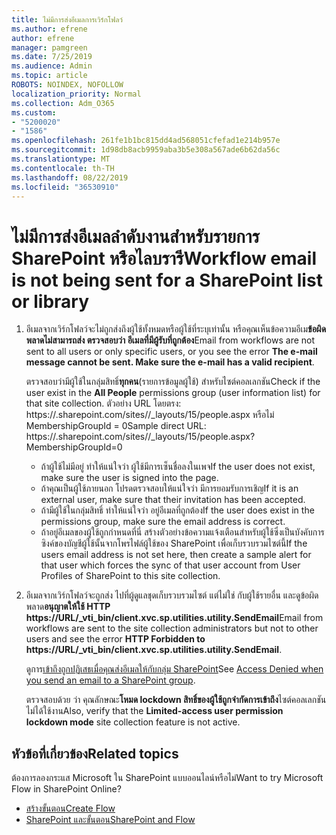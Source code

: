 ```yaml
---
title: ไม่มีการส่งอีเมลการเวิร์กโฟลว์
ms.author: efrene
author: efrene
manager: pamgreen
ms.date: 7/25/2019
ms.audience: Admin
ms.topic: article
ROBOTS: NOINDEX, NOFOLLOW
localization_priority: Normal
ms.collection: Adm_O365
ms.custom:
- "5200020"
- "1586"
ms.openlocfilehash: 261fe1b1bc815dd4ad568051cfefad1e214b957e
ms.sourcegitcommit: 1d98db8acb9959aba3b5e308a567ade6b62da56c
ms.translationtype: MT
ms.contentlocale: th-TH
ms.lasthandoff: 08/22/2019
ms.locfileid: "36530910"
---
```

# <a name="workflow-email-is-not-being-sent-for-a-sharepoint-list-or-library"></a><span data-ttu-id="44967-102">ไม่มีการส่งอีเมลลำดับงานสำหรับรายการ SharePoint หรือไลบรารี</span><span class="sxs-lookup"><span data-stu-id="44967-102">Workflow email is not being sent for a SharePoint list or library</span></span>

1. <span data-ttu-id="44967-103">อีเมลจากเวิร์กโฟลว์จะไม่ถูกส่งถึงผู้ใช้ทั้งหมดหรือผู้ใช้ที่ระบุเท่านั้น หรือคุณเห็นข้อความอีเม**ข้อผิดพลาดไม่สามารถส่ง ตรวจสอบว่า อีเมลที่มีผู้รับที่ถูกต้อง**</span><span class="sxs-lookup"><span data-stu-id="44967-103">Email from workflows are not sent to all users or only specific users, or you see the error **The e-mail message cannot be sent. Make sure the e-mail has a valid recipient**.</span></span>

    <span data-ttu-id="44967-104">ตรวจสอบว่ามีผู้ใช้ในกลุ่มสิทธิ์**ทุกคน**(รายการข้อมูลผู้ใช้) สำหรับไซต์คอลเลกชัน</span><span class="sxs-lookup"><span data-stu-id="44967-104">Check if the user exist in the **All People** permissions group (user information list) for that site collection.</span></span>  <span data-ttu-id="44967-105">ตัวอย่าง URL โดยตรง: https://<tenant>.sharepoint.com/sites/<sitename>/_layouts/15/people.aspx หรือไม่ MembershipGroupId = 0</span><span class="sxs-lookup"><span data-stu-id="44967-105">Sample direct URL: https://<tenant>.sharepoint.com/sites/<sitename>/_layouts/15/people.aspx?MembershipGroupId=0</span></span>

    - <span data-ttu-id="44967-106">ถ้าผู้ใช้ไม่มีอยู่ ทำให้แน่ใจว่า ผู้ใช้มีการเซ็นชื่อลงในเพจ</span><span class="sxs-lookup"><span data-stu-id="44967-106">If the user does not exist, make sure the user is signed into the page.</span></span> 
    - <span data-ttu-id="44967-107">ถ้าคุณเป็นผู้ใช้ภายนอก โปรดตรวจสอบให้แน่ใจว่า มีการยอมรับการเชิญ</span><span class="sxs-lookup"><span data-stu-id="44967-107">If it is an external user, make sure that their invitation has been accepted.</span></span>
    - <span data-ttu-id="44967-108">ถ้ามีผู้ใช้ในกลุ่มสิทธิ์ ทำให้แน่ใจว่า อยู่อีเมลที่ถูกต้อง</span><span class="sxs-lookup"><span data-stu-id="44967-108">If the user does exist in the permissions group, make sure the email address is correct.</span></span>
    - <span data-ttu-id="44967-109">ถ้าอยู่อีเมลของผู้ใช้ถูกกำหนดที่นี่ สร้างตัวอย่างข้อความแจ้งเตือนสำหรับผู้ใช้ซึ่งเป็นบังคับการซิงค์ของบัญชีผู้ใช้นั้นจากโพรไฟล์ผู้ใช้ของ SharePoint เพื่อเก็บรวบรวมไซต์นี้</span><span class="sxs-lookup"><span data-stu-id="44967-109">If the users email address is not set here, then create a sample alert for that user which forces the sync of that user account from User Profiles of SharePoint to this site collection.</span></span>
 
2. <span data-ttu-id="44967-110">อีเมลจากเวิร์กโฟลว์จะถูกส่ง ไปที่ผู้ดูแลชุดเก็บรวบรวมไซต์ แต่ไม่ใช่ กับผู้ใช้รายอื่น และดูข้อผิดพลาด**อนุญาตให้ใช้ HTTP <span>https:</span>//URL/_vti_bin/client.xvc.sp.utilities.utility.SendEmail**</span><span class="sxs-lookup"><span data-stu-id="44967-110">Email from workflows are sent to the site collection administrators but not to other users and see the error **HTTP Forbidden to <span>https:</span>//URL/_vti_bin/client.xvc.sp.utilities.utility.SendEmail**.</span></span>
 

    <span data-ttu-id="44967-111">ดูการ[เข้าถึงถูกปฏิเสธเมื่อคุณส่งอีเมลให้กับกลุ่ม SharePoint](https://docs.microsoft.com/sharepoint/support/sharing-and-permissions/access-denied-when-send-an-email-to-groups)</span><span class="sxs-lookup"><span data-stu-id="44967-111">See [Access Denied when you send an email to a SharePoint group](https://docs.microsoft.com/sharepoint/support/sharing-and-permissions/access-denied-when-send-an-email-to-groups).</span></span>

    <span data-ttu-id="44967-112">ตรวจสอบด้วย ว่า คุณลักษณะ**โหมด lockdown สิทธิ์ของผู้ใช้ถูกจำกัดการเข้าถึง**ไซต์คอลเลกชันไม่ได้ใช้งาน</span><span class="sxs-lookup"><span data-stu-id="44967-112">Also, verify that the **Limited-access user permission lockdown mode** site collection feature is not active.</span></span>


## <a name="related-topics"></a><span data-ttu-id="44967-113">หัวข้อที่เกี่ยวข้อง</span><span class="sxs-lookup"><span data-stu-id="44967-113">Related topics</span></span>
<span data-ttu-id="44967-114">ต้องการลองกระแส Microsoft ใน SharePoint แบบออนไลน์หรือไม่</span><span class="sxs-lookup"><span data-stu-id="44967-114">Want to try Microsoft Flow in SharePoint Online?</span></span>
- [<span data-ttu-id="44967-115">สร้างขั้นตอน</span><span class="sxs-lookup"><span data-stu-id="44967-115">Create Flow</span></span>](https://support.office.com/article/Create-a-flow-for-a-list-or-library-in-SharePoint-Online-or-OneDrive-for-Business-a9c3e03b-0654-46af-a254-20252e580d01) 
- [<span data-ttu-id="44967-116">SharePoint และขั้นตอน</span><span class="sxs-lookup"><span data-stu-id="44967-116">SharePoint and Flow</span></span>](https://flow.microsoft.com/blog/sharepoint-and-flow/) 


